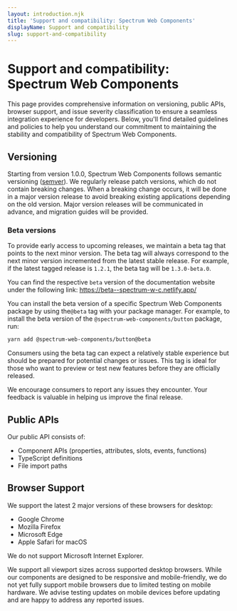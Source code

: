 ```yaml
---
layout: introduction.njk
title: 'Support and compatibility: Spectrum Web Components'
displayName: Support and compatibility
slug: support-and-compatibility
---
```


# Support and compatibility: Spectrum Web Components

This page provides comprehensive information on versioning, public APIs, browser support, and issue severity classification to ensure a seamless integration experience for developers. Below, you'll find detailed guidelines and policies to help you understand our commitment to maintaining the stability and compatibility of Spectrum Web Components.

## Versioning

Starting from version 1.0.0, Spectrum Web Components follows semantic versioning ([semver](https://semver.org/)). We regularly release patch versions, which do not contain breaking changes. When a breaking change occurs, it will be done in a major version release to avoid breaking existing applications depending on the old version. Major version releases will be communicated in advance, and migration guides will be provided.

### Beta versions

To provide early access to upcoming releases, we maintain a beta tag that points to the next minor version. The beta tag will always correspond to the next minor version incremented from the latest stable release. For example, if the latest tagged release is `1.2.1`, the beta tag will be `1.3.0-beta.0`.

You can find the respective `beta` version of the documentation website under the following link: https://beta--spectrum-w-c.netlify.app/

You can install the beta version of a specific Spectrum Web Components package by using the`@beta` tag with your package manager. For example, to install the beta version of the `@spectrum-web-components/button` package, run:

```bash
yarn add @spectrum-web-components/button@beta
```

Consumers using the beta tag can expect a relatively stable experience but should be prepared for potential changes or issues. This tag is ideal for those who want to preview or test new features before they are officially released.

We encourage consumers to report any issues they encounter. Your feedback is valuable in helping us improve the final release.

## Public APIs

Our public API consists of:

-   Component APIs (properties, attributes, slots, events, functions)
-   TypeScript definitions
-   File import paths

## Browser Support

We support the latest 2 major versions of these browsers for desktop:

-   Google Chrome
-   Mozilla Firefox
-   Microsoft Edge
-   Apple Safari for macOS

We do not support Microsoft Internet Explorer.

We support all viewport sizes across supported desktop browsers. While our components are designed to be responsive and mobile-friendly, we do not yet fully support mobile browsers due to limited testing on mobile hardware. We advise testing updates on mobile devices before updating and are happy to address any reported issues.
